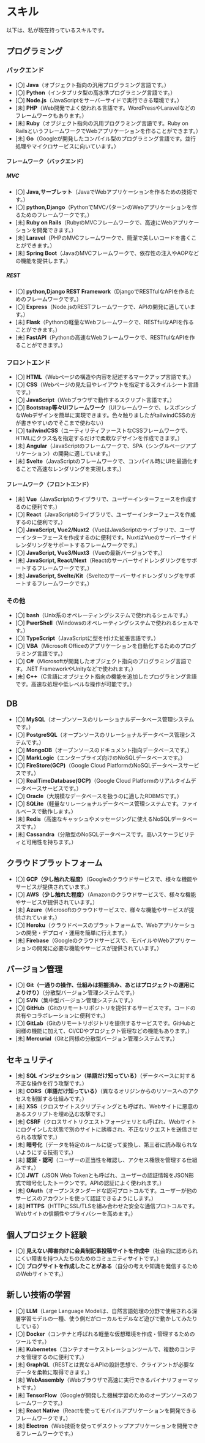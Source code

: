 # スキル

以下は、私が現在持っているスキルです。

## プログラミング

### バックエンド

- [〇] **Java**（オブジェクト指向の汎用プログラミング言語です。）
- [〇] **Python**（インタプリタ型の高水準プログラミング言語です。）
- [〇] **Node.js**（JavaScriptをサーバーサイドで実行できる環境です。）
- [未] **PHP**（Web開発でよく使われる言語です。WordPressやLaravelなどのフレームワークもあります。）
- [未] **Ruby**（オブジェクト指向の汎用プログラミング言語です。Ruby on RailsというフレームワークでWebアプリケーションを作ることができます。）
- [未] **Go**（Googleが開発したコンパイル型のプログラミング言語です。並行処理やマイクロサービスに向いています。）

#### フレームワーク（バックエンド）

##### MVC

- [〇] **Java,サーブレット**（JavaでWebアプリケーションを作るための技術です。）
- [〇] **python,Django**（PythonでMVCパターンのWebアプリケーションを作るためのフレームワークです。）
- [未] **Ruby on Rails**（RubyのMVCフレームワークで、高速にWebアプリケーションを開発できます。）
- [未] **Laravel**（PHPのMVCフレームワークで、簡潔で美しいコードを書くことができます。）
- [未] **Spring Boot**（JavaのMVCフレームワークで、依存性の注入やAOPなどの機能を提供します。）

##### REST

- [〇] **python,Django REST Framework**（DjangoでRESTfulなAPIを作るためのフレームワークです。）
- [〇] **Express**（Node.jsのRESTフレームワークで、APIの開発に適しています。）
- [未] **Flask**（Pythonの軽量なWebフレームワークで、RESTfulなAPIを作ることができます。）
- [未] **FastAPI**（Pythonの高速なWebフレームワークで、RESTfulなAPIを作ることができます。）

### フロントエンド

- [〇] **HTML**（Webページの構造や内容を記述するマークアップ言語です。）
- [〇] **CSS**（Webページの見た目やレイアウトを指定するスタイルシート言語です。）
- [〇] **JavaScript**（Webブラウザで動作するスクリプト言語です。）
- [〇] **Bootstrap等々UIフレームワーク**（UIフレームワークで、レスポンシブなWebデザインを簡単に実現できます。色々触りましたがtailwindCSSの方が書きやすいのでそこまで使わない）
- [〇] **tailwindCSS**（ユーティリティファーストなCSSフレームワークで、HTMLにクラス名を指定するだけで柔軟なデザインを作成できます。）
- [未] **Angular**（JavaScriptのフレームワークで、SPA（シングルページアプリケーション）の開発に適しています。）
- [未] **Svelte**（JavaScriptのフレームワークで、コンパイル時にUIを最適化することで高速なレンダリングを実現します。）

#### フレームワーク（フロントエンド）

- [未] **Vue**（JavaScriptのライブラリで、ユーザーインターフェースを作成するのに便利です。）
- [〇] **React**（JavaScriptのライブラリで、ユーザーインターフェースを作成するのに便利です。）
- [〇] **JavaScript, Vue2/Nuxt2**（VueはJavaScriptのライブラリで、ユーザーインターフェースを作成するのに便利です。NuxtはVueのサーバーサイドレンダリングをサポートするフレームワークです。）
- [〇] **JavaScript, Vue3/Nuxt3**（Vueの最新バージョンです。）
- [未] **JavaScript, React/Next**（Reactのサーバーサイドレンダリングをサポートするフレームワークです。）
- [未] **JavaScript, Svelte/Kit**（Svelteのサーバーサイドレンダリングをサポートするフレームワークです。）

### その他

- [〇] **bash**（Unix系のオペレーティングシステムで使われるシェルです。）
- [〇] **PwerShell**（Windowsのオペレーティングシステムで使われるシェルです。）
- [〇] **TypeScript**（JavaScriptに型を付けた拡張言語です。）
- [〇] **VBA**（Microsoft Officeのアプリケーションを自動化するためのプログラミング言語です。）
- [〇] **C#**（Microsoftが開発したオブジェクト指向のプログラミング言語です。.NET FrameworkやUnityなどで使われます。）
- [未] **C++**（C言語にオブジェクト指向の機能を追加したプログラミング言語です。高速な処理や低レベルな操作が可能です。）

## DB

- [〇] **MySQL**（オープンソースのリレーショナルデータベース管理システムです。）
- [〇] **PostgreSQL**（オープンソースのリレーショナルデータベース管理システムです。）
- [〇] **MongoDB**（オープンソースのドキュメント指向データベースです。）
- [〇] **MarkLogic**（エンタープライズ向けのNoSQLデータベースです。）
- [〇] **FireStore(GCP)**（Google Cloud PlatformのNoSQLデータベースサービスです。）
- [〇] **RealTimeDatabase(GCP)**（Google Cloud Platformのリアルタイムデータベースサービスです。）
- [〇] **Oracle**（大規模なデータベースを扱うのに適したRDBMSです。）
- [〇] **SQLite**（軽量なリレーショナルデータベース管理システムです。ファイルベースで動作します。）
- [未] **Redis**（高速なキャッシュやメッセージングに使えるNoSQLデータベースです。）
- [未] **Cassandra**（分散型のNoSQLデータベースです。高いスケーラビリティと可用性を持ちます。）

## クラウドプラットフォーム

- [〇] **GCP（少し触れた程度）**（Googleのクラウドサービスで、様々な機能やサービスが提供されています。）
- [〇] **AWS（少し触れた程度）**（Amazonのクラウドサービスで、様々な機能やサービスが提供されています。）
- [未] **Azure**（Microsoftのクラウドサービスで、様々な機能やサービスが提供されています。）
- [〇] **Heroku**（クラウドベースのプラットフォームで、Webアプリケーションの開発・デプロイ・運用を簡単に行えます。）
- [未] **Firebase**（Googleのクラウドサービスで、モバイルやWebアプリケーションの開発に必要な機能やサービスが提供されています。）

## バージョン管理

- [〇] **Git（一通りの操作、仕組みは把握済み、あとはプロジェクトの運用によりけり）**（分散型バージョン管理システムです。）
- [〇] **SVN**（集中型バージョン管理システムです。）
- [〇] **GitHub**（Gitのリモートリポジトリを提供するサービスです。コードの共有やコラボレーションに便利です。）
- [〇] **GitLab**（Gitのリモートリポジトリを提供するサービスです。GitHubと同様の機能に加えて、CI/CDやプロジェクト管理などの機能もあります。）
- [未] **Mercurial**（Gitと同様の分散型バージョン管理システムです。）

## セキュリティ

- [未] **SQL インジェクション（単語だけ知っている）**（データベースに対する不正な操作を行う攻撃です。）
- [未] **CORS（単語だけ知っている）**（異なるオリジンからのリソースへのアクセスを制御する仕組みです。）
- [未] **XSS**（クロスサイトスクリプティングとも呼ばれ、Webサイトに悪意のあるスクリプトを埋め込む攻撃です。）
- [未] **CSRF**（クロスサイトリクエストフォージェリとも呼ばれ、Webサイトにログインした状態で別のサイトに誘導され、不正なリクエストを送信させられる攻撃です。）
- [未] **暗号化**（データを特定のルールに従って変換し、第三者に読み取られないようにする技術です。）
- [未] **認証・認可**（ユーザーの正当性を確認し、アクセス権限を管理する仕組みです。）
- [〇] **JWT**（JSON Web Tokenとも呼ばれ、ユーザーの認証情報をJSON形式で暗号化したトークンです。APIの認証によく使われます。）
- [未] **OAuth**（オープンスタンダードな認可プロトコルです。ユーザーが他のサービスのアカウントを使って認証できるようにします。）
- [未] **HTTPS**（HTTPにSSL/TLSを組み合わせた安全な通信プロトコルです。Webサイトの信頼性やプライバシーを高めます。）

## 個人プロジェクト経験

- [〇] **見えない障害向けに会員制記事投稿サイトを作成中**（社会的に認められにくい障害を持つ人たちのためのコミュニティサイトです。）
- [〇] **ブログサイトを作成したことがある**（自分の考えや知識を発信するためのWebサイトです。）

## 新しい技術の学習

- [〇] **LLM**（Large Language Modelは、自然言語処理の分野で使用される深層学習モデルの一種、使う側だがローカルモデルなど遊びで動かしてみたりしている）
- [〇] **Docker**（コンテナと呼ばれる軽量な仮想環境を作成・管理するためのツールです。）
- [未] **Kubernetes**（コンテナオーケストレーションツールで、複数のコンテナを管理するのに便利です。）
- [未] **GraphQL**（RESTとは異なるAPIの設計思想で、クライアントが必要なデータを柔軟に取得できます。）
- [未] **WebAssembly**（Webブラウザで高速に実行できるバイナリフォーマットです。）
- [未] **TensorFlow**（Googleが開発した機械学習のためのオープンソースのフレームワークです。）
- [未] **React Native**（Reactを使ってモバイルアプリケーションを開発できるフレームワークです。）
- [未] **Electron**（Web技術を使ってデスクトップアプリケーションを開発できるフレームワークです。）
